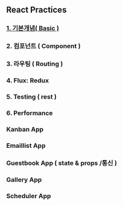 ## React Practices

### <a href="https://github.com/Sewonzzang123/react-practices/tree/main/basic"> 1. 기본개념( Basic ) </a>

### 2. 컴포넌트 ( Component )

### 3. 라우팅 ( Routing )

### 4. Flux: Redux

### 5. Testing ( rest )

### 6. Performance

### Kanban App

### Emaillist App

### Guestbook App ( state & props /통신 )

### Gallery App

### Scheduler App
